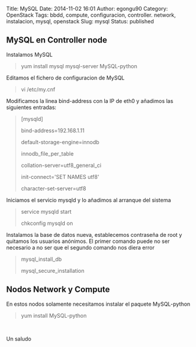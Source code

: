 Title: MySQL
Date: 2014-11-02 16:01
Author: egongu90
Category: OpenStack
Tags: bbdd, compute, configuracion, controller. network, instalacion, mysql, openstack
Slug: mysql
Status: published

MySQL en Controller node
------------------------

Instalamos MySQL

> yum install mysql mysql-server MySQL-python

Editamos el fichero de configuracion de MySQL

> vi /etc/my.cnf

Modificamos la linea bind-address con la IP de eth0 y añadimos las
siguientes entradas:

> [mysqld]
>
> bind-address=192.168.1.11
>
> default-storage-engine=innodb
>
> innodb\_file\_per\_table
>
> collation-server=utf8\_general\_ci
>
> init-connect='SET NAMES utf8'
>
> character-set-server=utf8

Iniciamos el servicio mysqld y lo añadimos al arranque del sistema

> service mysqld start
>
> chkconfig mysqld on

Instalamos la base de datos nueva, establecemos contraseña de root y
quitamos los usuarios anónimos. El primer comando puede no ser necesario
a no ser que el segundo comando nos diera error

> mysql\_install\_db
>
> mysql\_secure\_installation

Nodos Network y Compute
-----------------------

En estos nodos solamente necesitamos instalar el paquete MySQL-python

> yum install MySQL-python

 

Un saludo
